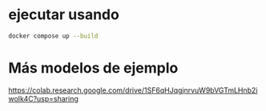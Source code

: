 # ejecutar usando 

```bash
docker compose up --build
```


# Más modelos de ejemplo
https://colab.research.google.com/drive/1SF6qHJqgjnrvuW9bVGTmLHnb2iwoIk4C?usp=sharing